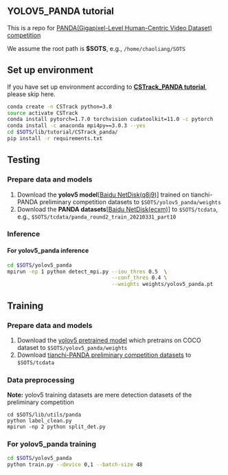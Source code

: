 ## YOLOV5_PANDA tutorial

This is a repo for [PANDA(Gigapixel-Level Human-Centric Video Dataset) competition](https://tianchi.aliyun.com/competition/entrance/531855/introduction)

We assume the root path is **$SOTS**, e.g., `/home/chaoliang/SOTS`

## Set up environment

If you have set up environment according to **[CSTrack_PANDA tutorial](https://github.com/JudasDie/SOTS/blob/master/lib/tutorial/CSTrack_panda/CSTrack_PANDA.md)**, please skip here. 

```bash
conda create -n CSTrack python=3.8
source activate CSTrack
conda install pytorch=1.7.0 torchvision cudatoolkit=11.0 -c pytorch
conda install -c anaconda mpi4py==3.0.3 --yes
cd $SOTS/lib/tutorial/CSTrack_panda/
pip install -r requirements.txt
```

## Testing

### Prepare data and models

1. Download the **yolov5 model**[[Baidu NetDisk(q8j9)](https://pan.baidu.com/s/1lqByflTMAdhgYUzjW4Fr5g)] trained on tianchi-PANDA preliminary competition datasets to `$SOTS/yolov5_panda/weights`
2. Download the **PANDA datasets**[[Baidu NetDisk(ecxm)]](https://pan.baidu.com/s/1yVl-fHxyF7mhDYwsmdNTUA)  to `$SOTS/tcdata`, e.g., `$SOTS/tcdata/panda_round2_train_20210331_part10`

### Inference

#### For yolov5_panda inference

```bash
cd $SOTS/yolov5_panda
mpirun -np 1 python detect_mpi.py --iou_thres 0.5  \
                                  --conf_thres 0.4 \
                                  --weights weights/yolov5_panda.pt 
```

## Training

### Prepare data and models

1. Download the [yolov5 pretrained model](https://github.com/ultralytics/yolov5/releases/download/v5.0/yolov5x.pt) which pretrains on COCO dataset to `$SOTS/yolov5_panda/weights`
2. Download  [tianchi-PANDA  preliminary competition datasets](https://tianchi.aliyun.com/competition/entrance/531855/information) to `$SOTS/tcdata`

### Data preprocessing

**Note:** yolov5 training datasets are mere detection datasets of the preliminary competition

```
cd $SOTS/lib/utils/panda
python label_clean.py
mpirun -np 2 python split_det.py
```

### For yolov5_panda training

```bash
cd $SOTS/yolov5_panda
python train.py --device 0,1 --batch-size 48
```

